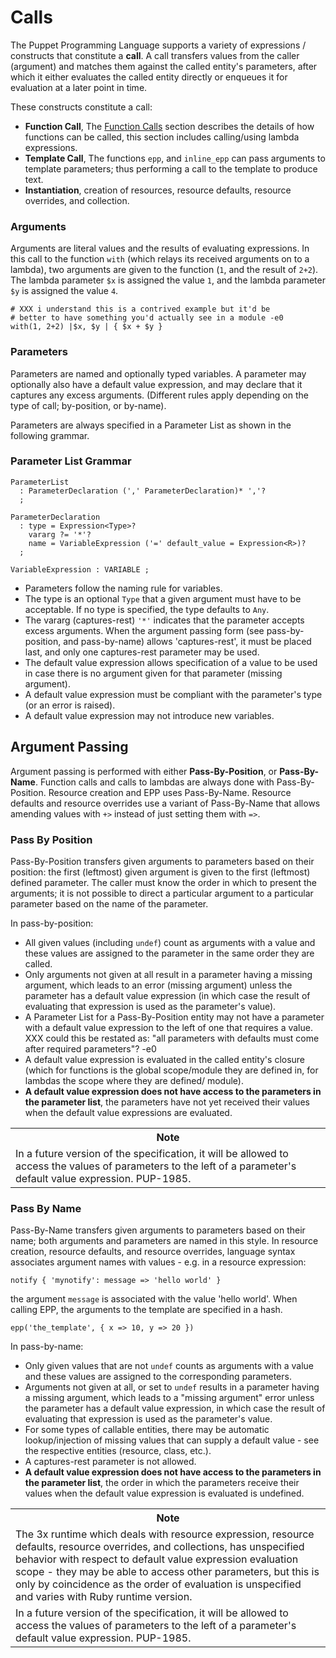 Calls
===

The Puppet Programming Language supports a variety of expressions / constructs that constitute a **call**. A call 
transfers values from the caller (argument) and matches them against the called entity's parameters, after which it 
either evaluates the called entity directly or enqueues it for evaluation at a later point in time.

These constructs constitute a call:

* **Function Call**, The [Function Calls][1] section describes the details of how functions can be 
  called, this section includes calling/using lambda expressions.
* **Template Call**, The functions `epp`, and `inline_epp` can pass arguments to template parameters; 
  thus performing a call to the template to produce text.
* **Instantiation**, creation of resources, resource defaults, resource overrides, and collection.

[1]: expressions.md#function-calls

### Arguments

Arguments are literal values and the results of evaluating expressions. In this call to
the function `with` (which relays its received arguments on to a lambda), two arguments are given
to the function (`1`, and the result of `2+2`). The lambda parameter `$x` is assigned the value `1`,
and the lambda parameter `$y` is assigned the value `4`.

    # XXX i understand this is a contrived example but it'd be
    # better to have something you'd actually see in a module -e0
    with(1, 2+2) |$x, $y | { $x + $y }

### Parameters

Parameters are named and optionally typed variables. A parameter may optionally also have a default value expression, 
and may declare that it captures any excess arguments. (Different rules apply depending on the type of call; 
by-position, or by-name).

Parameters are always specified in a Parameter List as shown in the following grammar.

### Parameter List Grammar


    ParameterList
      : ParameterDeclaration (',' ParameterDeclaration)* ','?
      ;
      
    ParameterDeclaration
      : type = Expression<Type>? 
        vararg ?= '*'?
        name = VariableExpression ('=' default_value = Expression<R>)?
      ;

    VariableExpression : VARIABLE ;

* Parameters follow the naming rule for variables.
* The type is an optional `Type` that a given argument must have to be acceptable. If no type
  is specified, the type defaults to `Any`.
* The vararg (captures-rest) `'*'` indicates that the parameter accepts excess arguments.
  When the argument 
  passing form (see pass-by-position, and pass-by-name) allows 'captures-rest', it must be placed
  last, and only one captures-rest parameter may be used.
* The default value expression allows specification of a value to be used in case there is no 
  argument given for that parameter (missing argument).
* A default value expression must be compliant with the parameter's type (or an error is raised).
* A default value expression may not introduce new variables.

Argument Passing
---
Argument passing is performed with either **Pass-By-Position**, or **Pass-By-Name**. Function calls and calls to lambdas 
are always done with Pass-By-Position. Resource creation and EPP uses Pass-By-Name. Resource defaults and resource 
overrides use a variant of Pass-By-Name that allows amending values with `+>` instead of just setting them with `=>`.

### Pass By Position

Pass-By-Position transfers given arguments to parameters based on their position: the first (leftmost) 
given argument is given to the first (leftmost) defined parameter. The caller must know the
order in which to present the arguments; it is not possible to direct a particular argument to
a particular parameter based on the name of the parameter.

In pass-by-position:

* All given values (including `undef`) count as arguments with a value and these values
  are assigned to the parameter in the same order they are called.
* Only arguments not given at all result in a parameter having a missing argument, which leads to an 
  error (missing argument) unless the parameter has a default value expression (in which case the 
  result of evaluating that expression is used as the parameter's value).
* A Parameter List for a Pass-By-Position entity may not have a parameter with a default value
  expression to the left of one that requires a value. XXX could this be restated as: "all parameters with defaults must 
  come after required parameters"? -e0
* A default value expression is evaluated in the called entity's closure (which for functions 
  is the global scope/module they are defined in, for lambdas the scope where they are defined/
  module).
* **A default value expression does not have access to the parameters in the parameter list**, the
  parameters have not yet received their values when the default value expressions are evaluated.

<table>
<tr><th>Note</th></tr>
<td>
  In a future version of the specification, it will be allowed to access the values
  of parameters to the left of a parameter's default value expression. PUP-1985.
</td>
</table>

### Pass By Name

Pass-By-Name transfers given arguments to parameters based on their name; both arguments and
parameters are named in this style. In resource creation, resource defaults, and resource
overrides, language syntax associates argument names with values - e.g. in a resource expression:

    notify { 'mynotify': message => 'hello world' }
    
the argument `message` is associated with the value 'hello world'. When calling EPP, the arguments
to the template are specified in a hash.

    epp('the_template', { x => 10, y => 20 })
    
In pass-by-name:

* Only given values that are not `undef` counts as arguments with a value and these values
  are assigned to the corresponding parameters.
* Arguments not given at all, or set to `undef` results in a parameter having a missing
  argument, which leads to a "missing argument" error unless the parameter
  has a default value expression, in which case the result of evaluating that expression is used as the parameter's 
  value.
* For some types of callable entities, there may be automatic lookup/injection of missing values that
  can supply a default value - see the respective entities (resource, class, etc.).
* A captures-rest parameter is not allowed.
* **A default value expression does not have access to the parameters in the parameter list**, the
  order in which the parameters receive their values when the default value expression is evaluated 
  is undefined.

<table>
<tr><th>Note</th></tr>
<tr><td>
  The 3x runtime which deals with resource expression, resource defaults, 
  resource overrides, and collections, has unspecified behavior with respect to
  default value expression evaluation scope - they
  may be able to access other parameters, but this is only by coincidence as the order of
  evaluation is unspecified and varies with Ruby runtime version.
</td></tr>
<tr><td>
  In a future version of the specification, it will be allowed to access the values
  of parameters to the left of a parameter's default value expression. PUP-1985.
</td></tr>
</table>
